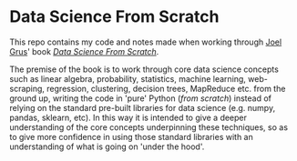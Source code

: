 # Data Science From Scratch
This repo contains my code and notes made when working through <a href = "https://github.com/joelgrus">Joel Grus</a>' book *<a href = "https://github.com/joelgrus/data-science-from-scratch">Data Science From Scratch</a>*.

The premise of the book is to work through core data science concepts such as linear algebra, probability, statistics, machine learning, web-scraping, regression, clustering, decision trees, MapReduce etc. from the ground up, writing the code in 'pure' Python (<i>from scratch</i>) instead of relying on the standard pre-built libraries for data science (e.g. numpy, pandas, sklearn, etc). In this way it is intended to give a deeper understanding of the core concepts underpinning these techniques, so as to give more confidence in using those standard libraries with an understanding of what is going on 'under the hood'.
